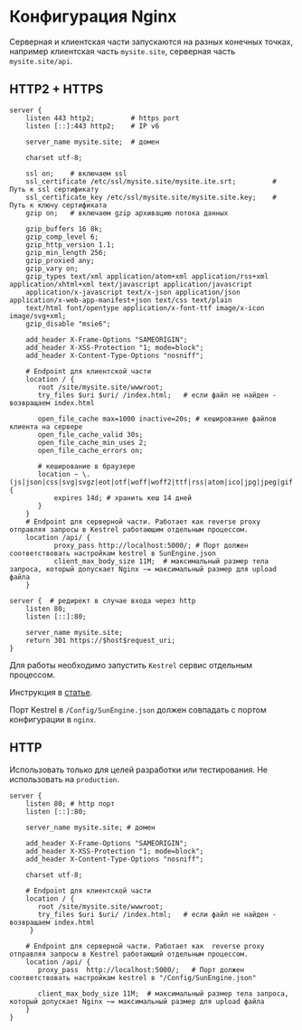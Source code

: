 # Конфигурация Nginx

Серверная и клиентская части запускаются на разных конечных точках, например клиентская часть `mysite.site`, серверная часть `mysite.site/api`.

## HTTP2 + HTTPS

```
server {
    listen 443 http2;         # https port
    listen [::]:443 http2;    # IP v6

    server_name mysite.site;  # домен

    charset utf-8;

    ssl on;    # включаем ssl
    ssl_certificate /etc/ssl/mysite.site/mysite.ite.srt;         # Путь к ssl сертификату
    ssl_certificate_key /etc/ssl/mysite.site/mysite.site.key;    # Путь к ключу сертификата 
    gzip on;   # включаем gzip архивацию потока данных

    gzip_buffers 16 8k;
    gzip_comp_level 6;
    gzip_http_version 1.1;
    gzip_min_length 256;
    gzip_proxied any;
    gzip_vary on;
    gzip_types text/xml application/atom+xml application/rss+xml application/xhtml+xml text/javascript application/javascript
    application/x-javascript text/x-json application/json application/x-web-app-manifest+json text/css text/plain
    text/html font/opentype application/x-font-ttf image/x-icon image/svg+xml;
    gzip_disable "msie6";

    add_header X-Frame-Options "SAMEORIGIN";
    add_header X-XSS-Protection "1; mode=block";
    add_header X-Content-Type-Options "nosniff";

    # Endpoint для клиентской части
    location / {   
       root /site/mysite.site/wwwroot;
       try_files $uri $uri/ /index.html;   # если файл не найден - возвращаем index.html

       open_file_cache max=1000 inactive=20s; # кеширование файлов клиента на сервере
       open_file_cache_valid 30s;
       open_file_cache_min_uses 2;
       open_file_cache_errors on;

       # кеширование в браузере
       location ~ \.(js|json|css|svg|svgz|eot|otf|woff|woff2|ttf|rss|atom|ico|jpg|jpeg|gif|png)$ {
           expires 14d; # хранить кеш 14 дней
       }
    }
    # Endpoint для серверной части. Работает как reverse proxy отправляя запросы в Kestrel работающим отдельным процессом.
    location /api/ {   
           proxy_pass http://localhost:5000/; # Порт должен соответствовать настройкам kestrel в SunEngine.json
           client_max_body_size 11M;  # максимальный размер тела запроса, который допускает Nginx ~= максимальный размер для upload файла
    }

server {  # редирект в случае входа через http
    listen 80;
    listen [::]:80;

    server_name mysite.site;
    return 301 https://$host$request_uri;
}
```


Для работы необходимо запустить `Kestrel` сервис отдельным процессом.

Инструкция в [статье](https://kimsereyblog.blogspot.com/2018/05/manage-kestrel-process-with-systemd.html).


Порт Kestrel в `/Config/SunEngine.json` должен совпадать с портом конфигурации в `nginx`.


## HTTP

Использовать только для целей разработки или тестирования. Не использовать на `production`.

```
server {
    listen 80; # http порт
    listen [::]:80;

    server_name mysite.site; # домен
         
    add_header X-Frame-Options "SAMEORIGIN";
    add_header X-XSS-Protection "1; mode=block";
    add_header X-Content-Type-Options "nosniff";
     
    charset utf-8;
         
    # Endpoint для клиентской части
    location / {   
       root /site/mysite.site/wwwroot;
       try_files $uri $uri/ /index.html;   # если файл не найден - возвращаем index.html
     }

    # Endpoint для серверной части. Работает как  reverse proxy отправляя запросы в Kestrel работающий отдельным процессом.  
    location /api/ {   
       proxy_pass  http://localhost:5000/;   # Порт должен соответствовать настройкам kestrel в "/Config/SunEngine.json"
            
       client_max_body_size 11M;  # максимальный размер тела запроса, который допускает Nginx ~= максимальный размер для upload файла  
    }
}
```
 
